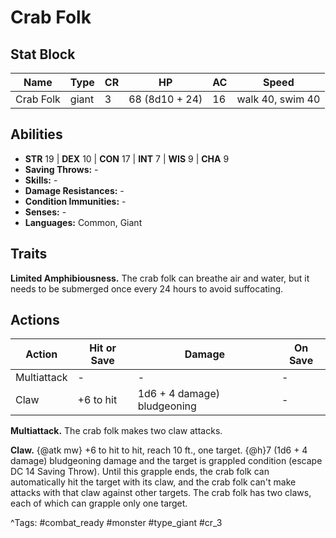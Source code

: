 # Crab Folk

## Stat Block

| Name | Type | CR | HP | AC | Speed |
|------|------|----|----|----|-------|
| Crab Folk | giant | 3 | 68 (8d10 + 24) | 16 | walk 40, swim 40 |

## Abilities

- **STR** 19 | **DEX** 10 | **CON** 17 | **INT** 7 | **WIS** 9 | **CHA** 9
- **Saving Throws:** -  
- **Skills:** -  
- **Damage Resistances:** -  
- **Condition Immunities:** -  
- **Senses:** -  
- **Languages:** Common, Giant

## Traits

**Limited Amphibiousness.** The crab folk can breathe air and water, but it needs to be submerged once every 24 hours to avoid suffocating.


## Actions

| Action | Hit or Save | Damage | On Save |
|--------|--------------|--------|----------|
| Multiattack | - | - | - |
| Claw | +6 to hit | 1d6 + 4 damage) bludgeoning | - |

**Multiattack.** The crab folk makes two claw attacks.

**Claw.** {@atk mw} +6 to hit to hit, reach 10 ft., one target. {@h}7 (1d6 + 4 damage) bludgeoning damage and the target is grappled condition (escape DC 14 Saving Throw). Until this grapple ends, the crab folk can automatically hit the target with its claw, and the crab folk can't make attacks with that claw against other targets. The crab folk has two claws, each of which can grapple only one target.


^Tags: #combat_ready #monster #type_giant #cr_3